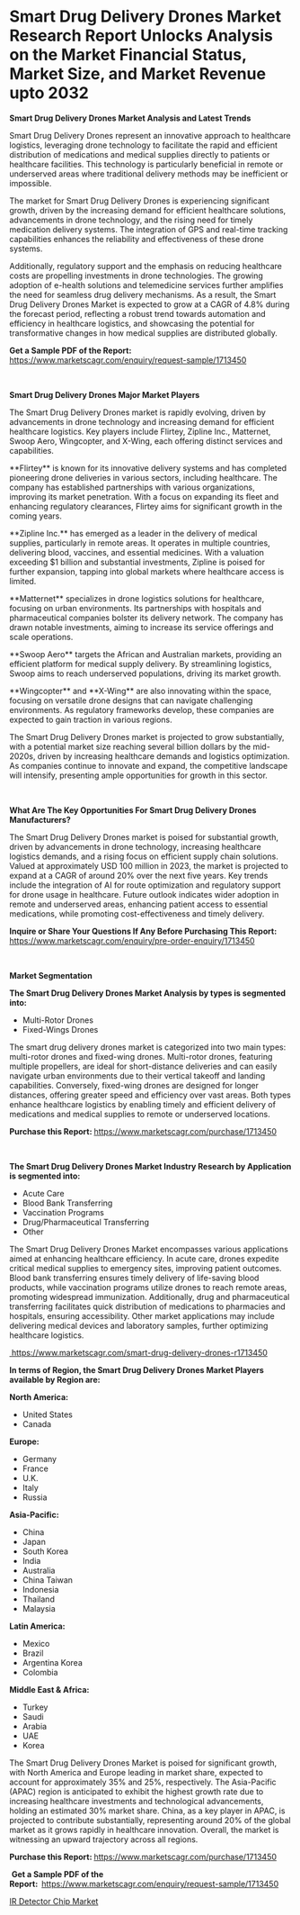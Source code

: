 <p><h1>Smart Drug Delivery Drones Market Research Report Unlocks Analysis on the Market Financial Status, Market Size, and Market Revenue upto 2032</h1></p><p><strong>Smart Drug Delivery Drones Market Analysis and Latest Trends</strong></p>
<p><p>Smart Drug Delivery Drones represent an innovative approach to healthcare logistics, leveraging drone technology to facilitate the rapid and efficient distribution of medications and medical supplies directly to patients or healthcare facilities. This technology is particularly beneficial in remote or underserved areas where traditional delivery methods may be inefficient or impossible. </p><p>The market for Smart Drug Delivery Drones is experiencing significant growth, driven by the increasing demand for efficient healthcare solutions, advancements in drone technology, and the rising need for timely medication delivery systems. The integration of GPS and real-time tracking capabilities enhances the reliability and effectiveness of these drone systems. </p><p>Additionally, regulatory support and the emphasis on reducing healthcare costs are propelling investments in drone technologies. The growing adoption of e-health solutions and telemedicine services further amplifies the need for seamless drug delivery mechanisms. As a result, the Smart Drug Delivery Drones Market is expected to grow at a CAGR of 4.8% during the forecast period, reflecting a robust trend towards automation and efficiency in healthcare logistics, and showcasing the potential for transformative changes in how medical supplies are distributed globally.</p></p>
<p><strong>Get a Sample PDF of the Report:&nbsp;</strong> <a href="https://www.marketscagr.com/enquiry/request-sample/1713450?utm_campaign=2016&utm_medium=2&utm_source=Github&utm_content=ia&utm_term=11012025&utm_id=smart-drug-delivery-drones">https://www.marketscagr.com/enquiry/request-sample/1713450</a></p>
<p>&nbsp;</p>
<p><strong>Smart Drug Delivery Drones Major Market Players</strong></p>
<p><p>The Smart Drug Delivery Drones market is rapidly evolving, driven by advancements in drone technology and increasing demand for efficient healthcare logistics. Key players include Flirtey, Zipline Inc., Matternet, Swoop Aero, Wingcopter, and X-Wing, each offering distinct services and capabilities.</p><p>**Flirtey** is known for its innovative delivery systems and has completed pioneering drone deliveries in various sectors, including healthcare. The company has established partnerships with various organizations, improving its market penetration. With a focus on expanding its fleet and enhancing regulatory clearances, Flirtey aims for significant growth in the coming years.</p><p>**Zipline Inc.** has emerged as a leader in the delivery of medical supplies, particularly in remote areas. It operates in multiple countries, delivering blood, vaccines, and essential medicines. With a valuation exceeding $1 billion and substantial investments, Zipline is poised for further expansion, tapping into global markets where healthcare access is limited.</p><p>**Matternet** specializes in drone logistics solutions for healthcare, focusing on urban environments. Its partnerships with hospitals and pharmaceutical companies bolster its delivery network. The company has drawn notable investments, aiming to increase its service offerings and scale operations.</p><p>**Swoop Aero** targets the African and Australian markets, providing an efficient platform for medical supply delivery. By streamlining logistics, Swoop aims to reach underserved populations, driving its market growth.</p><p>**Wingcopter** and **X-Wing** are also innovating within the space, focusing on versatile drone designs that can navigate challenging environments. As regulatory frameworks develop, these companies are expected to gain traction in various regions.</p><p>The Smart Drug Delivery Drones market is projected to grow substantially, with a potential market size reaching several billion dollars by the mid-2020s, driven by increasing healthcare demands and logistics optimization. As companies continue to innovate and expand, the competitive landscape will intensify, presenting ample opportunities for growth in this sector.</p></p>
<p>&nbsp;</p>
<p><strong>What Are The Key Opportunities For Smart Drug Delivery Drones Manufacturers?</strong></p>
<p><p>The Smart Drug Delivery Drones market is poised for substantial growth, driven by advancements in drone technology, increasing healthcare logistics demands, and a rising focus on efficient supply chain solutions. Valued at approximately USD 100 million in 2023, the market is projected to expand at a CAGR of around 20% over the next five years. Key trends include the integration of AI for route optimization and regulatory support for drone usage in healthcare. Future outlook indicates wider adoption in remote and underserved areas, enhancing patient access to essential medications, while promoting cost-effectiveness and timely delivery.</p></p>
<p><strong>Inquire or Share Your Questions If Any Before Purchasing This Report:</strong> <a href="https://www.marketscagr.com/enquiry/pre-order-enquiry/1713450?utm_campaign=2016&utm_medium=2&utm_source=Github&utm_content=ia&utm_term=11012025&utm_id=smart-drug-delivery-drones">https://www.marketscagr.com/enquiry/pre-order-enquiry/1713450</a></p>
<p>&nbsp;</p>
<p><strong>Market Segmentation</strong></p>
<p><strong>The Smart Drug Delivery Drones Market Analysis by types is segmented into:</strong></p>
<p><ul><li>Multi-Rotor Drones</li><li>Fixed-Wings Drones</li></ul></p>
<p><p>The smart drug delivery drones market is categorized into two main types: multi-rotor drones and fixed-wing drones. Multi-rotor drones, featuring multiple propellers, are ideal for short-distance deliveries and can easily navigate urban environments due to their vertical takeoff and landing capabilities. Conversely, fixed-wing drones are designed for longer distances, offering greater speed and efficiency over vast areas. Both types enhance healthcare logistics by enabling timely and efficient delivery of medications and medical supplies to remote or underserved locations.</p></p>
<p><strong>Purchase this Report:&nbsp;</strong><a href="https://www.marketscagr.com/purchase/1713450?utm_campaign=2016&utm_medium=2&utm_source=Github&utm_content=ia&utm_term=11012025&utm_id=smart-drug-delivery-drones">https://www.marketscagr.com/purchase/1713450</a></p>
<p>&nbsp;</p>
<p><strong>The Smart Drug Delivery Drones Market Industry Research by Application is segmented into:</strong></p>
<p><ul><li>Acute Care</li><li>Blood Bank Transferring</li><li>Vaccination Programs</li><li>Drug/Pharmaceutical Transferring</li><li>Other</li></ul></p>
<p><p>The Smart Drug Delivery Drones Market encompasses various applications aimed at enhancing healthcare efficiency. In acute care, drones expedite critical medical supplies to emergency sites, improving patient outcomes. Blood bank transferring ensures timely delivery of life-saving blood products, while vaccination programs utilize drones to reach remote areas, promoting widespread immunization. Additionally, drug and pharmaceutical transferring facilitates quick distribution of medications to pharmacies and hospitals, ensuring accessibility. Other market applications may include delivering medical devices and laboratory samples, further optimizing healthcare logistics.</p></p>
<p><a href="https://www.marketscagr.com/smart-drug-delivery-drones-r1713450?utm_campaign=2016&utm_medium=2&utm_source=Github&utm_content=ia&utm_term=11012025&utm_id=smart-drug-delivery-drones">&nbsp;https://www.marketscagr.com/smart-drug-delivery-drones-r1713450</a></p>
<p><strong>In terms of Region, the Smart Drug Delivery Drones Market Players available by Region are:</strong></p>
<p>
    <p> <strong> North America: </strong>
        <ul>
            <li>United States</li>
            <li>Canada</li>
        </ul>
        </p> 
    <p> <strong> Europe: </strong>
        <ul>
            <li>Germany</li>
            <li>France</li>
            <li>U.K.</li>
            <li>Italy</li>
            <li>Russia</li>
        </ul>
        </p> 
    <p> <strong> Asia-Pacific: </strong>
        <ul>
            <li>China</li>
            <li>Japan</li>
            <li>South Korea</li>
            <li>India</li>
            <li>Australia</li>
            <li>China Taiwan</li>
            <li>Indonesia</li>
            <li>Thailand</li>
            <li>Malaysia</li>
        </ul>
        </p> 
    <p> <strong> Latin America: </strong>
        <ul>
            <li>Mexico</li>
            <li>Brazil</li>
            <li>Argentina Korea</li>
            <li>Colombia</li>
        </ul>
        </p> 
    <p> <strong> Middle East & Africa: </strong>
        <ul>
            <li>Turkey</li>
            <li>Saudi</li>
            <li>Arabia</li>
            <li>UAE</li>
            <li>Korea</li>
        </ul>
    </p>
    </p>
<p><p>The Smart Drug Delivery Drones Market is poised for significant growth, with North America and Europe leading in market share, expected to account for approximately 35% and 25%, respectively. The Asia-Pacific (APAC) region is anticipated to exhibit the highest growth rate due to increasing healthcare investments and technological advancements, holding an estimated 30% market share. China, as a key player in APAC, is projected to contribute substantially, representing around 20% of the global market as it grows rapidly in healthcare innovation. Overall, the market is witnessing an upward trajectory across all regions.</p></p>
<p><strong>Purchase this Report: </strong><a href="https://www.marketscagr.com/purchase/1713450?utm_campaign=2016&utm_medium=2&utm_source=Github&utm_content=ia&utm_term=11012025&utm_id=smart-drug-delivery-drones">https://www.marketscagr.com/purchase/1713450</a></p>
<p>&nbsp;<strong>Get a Sample PDF of the Report:&nbsp;&nbsp;</strong><a href="https://www.marketscagr.com/enquiry/request-sample/1713450?utm_campaign=2016&utm_medium=2&utm_source=Github&utm_content=ia&utm_term=11012025&utm_id=smart-drug-delivery-drones">https://www.marketscagr.com/enquiry/request-sample/1713450</a></p>
<p><strong></strong></p>
<p><p><a href="https://github.com/AKSHATREPORTPRIME/Market-Research-Report-List-6/blob/main/ir-detector-chip-market.md?utm_campaign=2016&utm_medium=2&utm_source=Github&utm_content=ia&utm_term=11012025&utm_id=smart-drug-delivery-drones">IR Detector Chip Market</a></p></p>